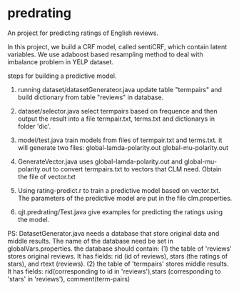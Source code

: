 # predrating
An project for predicting ratings of English reviews.

In this project, we build a CRF model, called sentiCRF, which contain latent variables.
We use adaboost based resampling method to deal with imbalance problem in YELP dataset.

steps for building a  predictive model.

1. running dataset/datasetGenerateor.java
update table "termpairs"  and build dictionary from table "reviews" in database.

2. dataset/selector.java select termpairs based on frequence and then output the result into a file
termpair.txt, terms.txt and dictionarys in folder 'dic'.

3. model/test.java train models from files of termpair.txt and terms.txt. it will generate two files:
global-lamda-polarity.out
global-mu-polarity.out

4. GenerateVector.java uses global-lamda-polarity.out and global-mu-polarity.out
to convert termpairs.txt to vectors that CLM need. Obtain the file of vector.txt

5. Using rating-predict.r to train a predictive model based on vector.txt.
The parameters of the predictive model are put in the file clm.properties.

6. qjt.predrating/Test.java give examples for predicting the ratings using the model.

PS: DatasetGenerator.java needs a database that store original data and middle results.
The name of the database need be set in globalVars.properties. the database should contain:
(1) the table of 'reviews' stores original reviews. It has fields: rid (id of reviews), stars (the ratings of stars), and rtext (reviews).
(2) the table of 'termpairs' stores middle results. It has fields:
rid(corresponding to id in 'reviews'),stars (corresponding to 'stars' in 'reviews'),
comment(term-pairs)


